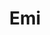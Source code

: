 ---
title: Emi
date: 
draft: false

# descripcion
description : Aros colgantes pasantes en plata 925.

materials: Plata 925

color: 

dimensions: Largo total 2.8cm

code: 01-01-0949

type: "Aros"

categories: []

price: $5.320,00

price_eftvo: $4.520,00

# Images
# first image will be shown in the product page
images:
  # - image: "images/path_to_image"
  # La ubicacion de las imagenes es imagenes/Aros/Aros.Colgantes/01-01-0949-emi
  - image: "./images/aros/colgantes/01-01-0949-emi.jpg"
---
